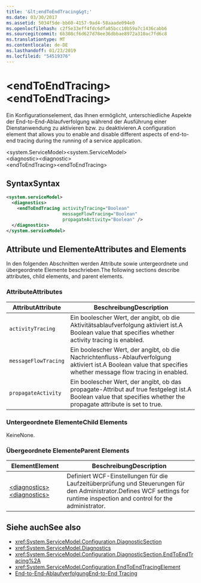 ```yaml
---
title: '&lt;endToEndTracing&gt;'
ms.date: 03/30/2017
ms.assetid: 5034f5de-bb60-4157-9ad4-58aaade094e0
ms.openlocfilehash: c2f5e33eff4fdc6dfa85bcc10b59a7c1436cabb6
ms.sourcegitcommit: 6b308cf6d627d78ee36dbbae8972a310ac7fd6c8
ms.translationtype: MT
ms.contentlocale: de-DE
ms.lasthandoff: 01/23/2019
ms.locfileid: "54519376"
---
```

# <a name="ltendtoendtracinggt"></a><span data-ttu-id="64cfa-102">&lt;endToEndTracing&gt;</span><span class="sxs-lookup"><span data-stu-id="64cfa-102">&lt;endToEndTracing&gt;</span></span>
<span data-ttu-id="64cfa-103">Ein Konfigurationselement, das Ihnen ermöglicht, unterschiedliche Aspekte der End-to-End-Ablaufverfolgung während der Ausführung einer Dienstanwendung zu aktivieren bzw. zu deaktivieren.</span><span class="sxs-lookup"><span data-stu-id="64cfa-103">A configuration element that allows you to enable and disable different aspects of end-to-end tracing during the running of a service application.</span></span>  
  
 <span data-ttu-id="64cfa-104">\<system.ServiceModel></span><span class="sxs-lookup"><span data-stu-id="64cfa-104">\<system.ServiceModel></span></span>  
<span data-ttu-id="64cfa-105">\<diagnostic></span><span class="sxs-lookup"><span data-stu-id="64cfa-105">\<diagnostic></span></span>  
<span data-ttu-id="64cfa-106">\<endToEndTracing></span><span class="sxs-lookup"><span data-stu-id="64cfa-106">\<endToEndTracing></span></span>  
  
## <a name="syntax"></a><span data-ttu-id="64cfa-107">Syntax</span><span class="sxs-lookup"><span data-stu-id="64cfa-107">Syntax</span></span>  
  
```xml  
<system.serviceModel>
  <diagnostics>
    <endToEndTracing activityTracing="Boolean"
                     messageFlowTracing="Boolean"
                     propagateActivity="Boolean" />
  </diagnostics>
</system.serviceModel>
```  
  
## <a name="attributes-and-elements"></a><span data-ttu-id="64cfa-108">Attribute und Elemente</span><span class="sxs-lookup"><span data-stu-id="64cfa-108">Attributes and Elements</span></span>  
 <span data-ttu-id="64cfa-109">In den folgenden Abschnitten werden Attribute sowie untergeordnete und übergeordnete Elemente beschrieben.</span><span class="sxs-lookup"><span data-stu-id="64cfa-109">The following sections describe attributes, child elements, and parent elements.</span></span>  
  
### <a name="attributes"></a><span data-ttu-id="64cfa-110">Attribute</span><span class="sxs-lookup"><span data-stu-id="64cfa-110">Attributes</span></span>  
  
|<span data-ttu-id="64cfa-111">Attribut</span><span class="sxs-lookup"><span data-stu-id="64cfa-111">Attribute</span></span>|<span data-ttu-id="64cfa-112">Beschreibung</span><span class="sxs-lookup"><span data-stu-id="64cfa-112">Description</span></span>|  
|---------------|-----------------|  
|`activityTracing`|<span data-ttu-id="64cfa-113">Ein boolescher Wert, der angibt, ob die Aktivitätsablaufverfolgung aktiviert ist.</span><span class="sxs-lookup"><span data-stu-id="64cfa-113">A Boolean value that specifies whether activity tracing is enabled.</span></span>|  
|`messageFlowTracing`|<span data-ttu-id="64cfa-114">Ein boolescher Wert, der angibt, ob die Nachrichtenfluss-Ablaufverfolgung aktiviert ist.</span><span class="sxs-lookup"><span data-stu-id="64cfa-114">A Boolean value that specifies whether message flow tracing in enabled.</span></span>|  
|`propagateActivity`|<span data-ttu-id="64cfa-115">Ein boolescher Wert, der angibt, ob das propagate-Attribut auf true festgelegt ist.</span><span class="sxs-lookup"><span data-stu-id="64cfa-115">A Boolean value that specifies whether the propagate attribute is set to true.</span></span>|  
  
### <a name="child-elements"></a><span data-ttu-id="64cfa-116">Untergeordnete Elemente</span><span class="sxs-lookup"><span data-stu-id="64cfa-116">Child Elements</span></span>  
 <span data-ttu-id="64cfa-117">Keine</span><span class="sxs-lookup"><span data-stu-id="64cfa-117">None.</span></span>  
  
### <a name="parent-elements"></a><span data-ttu-id="64cfa-118">Übergeordnete Elemente</span><span class="sxs-lookup"><span data-stu-id="64cfa-118">Parent Elements</span></span>  
  
|<span data-ttu-id="64cfa-119">Element</span><span class="sxs-lookup"><span data-stu-id="64cfa-119">Element</span></span>|<span data-ttu-id="64cfa-120">Beschreibung</span><span class="sxs-lookup"><span data-stu-id="64cfa-120">Description</span></span>|  
|-------------|-----------------|  
|[<span data-ttu-id="64cfa-121">\<diagnostics></span><span class="sxs-lookup"><span data-stu-id="64cfa-121">\<diagnostics></span></span>](../../../../../docs/framework/configure-apps/file-schema/wcf/diagnostics.md)|<span data-ttu-id="64cfa-122">Definiert WCF-Einstellungen für die Laufzeitüberprüfung und Steuerungen für den Administrator.</span><span class="sxs-lookup"><span data-stu-id="64cfa-122">Defines WCF settings for runtime inspection and control for the administrator.</span></span>|  
  
## <a name="see-also"></a><span data-ttu-id="64cfa-123">Siehe auch</span><span class="sxs-lookup"><span data-stu-id="64cfa-123">See also</span></span>
- <xref:System.ServiceModel.Configuration.DiagnosticSection>
- <xref:System.ServiceModel.Diagnostics>
- <xref:System.ServiceModel.Configuration.DiagnosticSection.EndToEndTracing%2A>
- <xref:System.ServiceModel.Configuration.EndToEndTracingElement>
- [<span data-ttu-id="64cfa-124">End-to-End-Ablaufverfolgung</span><span class="sxs-lookup"><span data-stu-id="64cfa-124">End-to-End Tracing</span></span>](../../../../../docs/framework/wcf/diagnostics/tracing/end-to-end-tracing.md)
